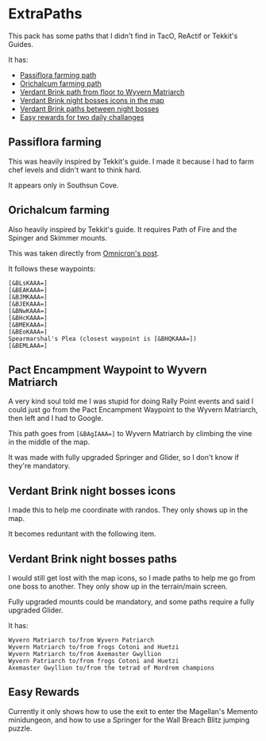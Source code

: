 # ExtraPaths

This pack has some paths that I didn't find in TacO, ReActif or Tekkit's Guides.

It has:
- [Passiflora farming path](README.md#passiflora-farming)
- [Orichalcum farming path](README.md#orichalcum-farming)
- [Verdant Brink path from floor to Wyvern Matriarch](README.md#pact-encampment-waypoint-to-wyvern-matriarch)
- [Verdant Brink night bosses icons in the map](README.md#verdant-brink-night-bosses-icons)
- [Verdant Brink paths between night bosses](README.md#verdant-brink-night-bosses-paths)
- [Easy rewards for two daily challanges](README.md#easy-rewards)

## Passiflora farming

This was heavily inspired by Tekkit's guide. I made it because I had to farm chef levels and didn't want to think hard.

It appears only in Southsun Cove.

## Orichalcum farming

Also heavily inspired by Tekkit's guide. It requires Path of Fire and the Spinger and Skimmer mounts.

This was taken directly from [Omnicron's post](https://en-forum.guildwars2.com/topic/38543-rich-orichalcum-node-locations/).

It follows these waypoints:
```
[&BLsKAAA=]
[&BEAKAAA=]
[&BJMKAAA=]
[&BJEKAAA=]
[&BNwKAAA=]
[&BHcKAAA=]
[&BMEKAAA=]
[&BEoKAAA=]
Spearmarshal's Plea (closest waypoint is [&BHQKAAA=])
[&BEMLAAA=]
```

## Pact Encampment Waypoint to Wyvern Matriarch

A very kind soul told me I was stupid for doing Rally Point events and said I could just go from the Pact Encampment Waypoint to the Wyvern Matriarch, then left and I had to Google.

This path goes from `[&BAgIAAA=]` to Wyvern Matriarch by climbing the vine in the middle of the map.

It was made with fully upgraded Springer and Glider, so I don't know if they're mandatory.

## Verdant Brink night bosses icons

I made this to help me coordinate with randos. They only shows up in the map.

It becomes reduntant with the following item.

## Verdant Brink night bosses paths

I would still get lost with the map icons, so I made paths to help me go from one boss to another. They only show up in the terrain/main screen.

Fully upgraded mounts could be mandatory, and some paths require a fully upgraded Glider.

It has:
```
Wyvern Matriarch to/from Wyvern Patriarch
Wyvern Matriarch to/from frogs Cotoni and Huetzi
Wyvern Matriarch to/from Axemaster Gwyllion
Wyvern Patriarch to/from frogs Cotoni and Huetzi
Axemaster Gwyllion to/from the tetrad of Mordrem champions
```

## Easy Rewards

Currently it only shows how to use the exit to enter the Magellan's Memento minidungeon, and how to use a Springer for the Wall Breach Blitz jumping puzzle.
